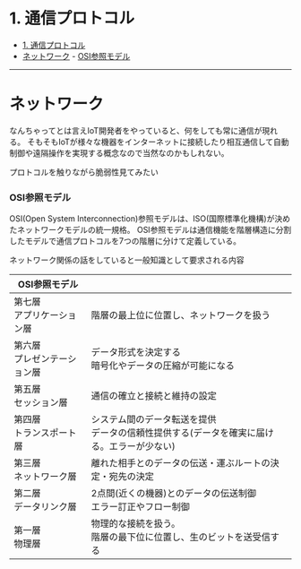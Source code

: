 # 1. 通信プロトコル

<!-- TOC -->

- [1. 通信プロトコル](#1-通信プロトコル)
- [ネットワーク](#ネットワーク)
		- [OSI参照モデル](#osi参照モデル)

<!-- /TOC -->

---

# ネットワーク
なんちゃってとは言えIoT開発者をやっていると、何をしても常に通信が現れる。
そもそもIoTが様々な機器をインターネットに接続したり相互通信して自動制御や遠隔操作を実現する概念なので当然なのかもしれない。

プロトコルを触りながら脆弱性見てみたい

### OSI参照モデル
OSI(Open System Interconnection)参照モデルは、ISO(国際標準化機構)が決めたネットワークモデルの統一規格。
OSI参照モデルは通信機能を階層構造に分割したモデルで通信プロトコルを7つの階層に分けて定義している。

ネットワーク関係の話をしていると一般知識として要求される内容

| OSI参照モデル |   |
|---|---|
| 第七層<br>アプリケーション層 | 階層の最上位に位置し、ネットワークを扱う |
| 第六層<br>プレゼンテーション層 | データ形式を決定する<br>暗号化やデータの圧縮が可能になる |
| 第五層<br>セッション層 | 通信の確立と接続と維持の設定 |
| 第四層<br>トランスポート層 | システム間のデータ転送を提供<br>データの信頼性提供する(データを確実に届ける。エラーが少ない) |
| 第三層<br>ネットワーク層 | 離れた相手とのデータの伝送・運ぶルートの決定・宛先の決定 |
| 第二層<br>データリンク層 | 2点間(近くの機器)とのデータの伝送制御<br>エラー訂正やフロー制御 |
| 第一層<br>物理層 | 物理的な接続を扱う。<br>階層の最下位に位置し、生のビットを送受信する |
